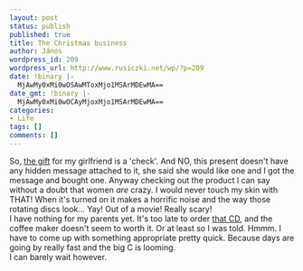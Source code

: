 ```yaml
---
layout: post
status: publish
published: true
title: The Christmas business
author: János
wordpress_id: 209
wordpress_url: http://www.rusiczki.net/wp/?p=209
date: !binary |-
  MjAwMy0xMi0wOSAwMToxMjo1MSArMDEwMA==
date_gmt: !binary |-
  MjAwMy0xMi0wOCAyMjoxMjo1MSArMDEwMA==
categories:
- Life
tags: []
comments: []
---
```

<p>So, <a href="http://www.magazinultau.ro/product.php?product_id=2639" title="Philips Satinelle Epilator">the gift</a> for my girlfriend is a 'check'. And NO, this present doesn't have any hidden message attached to it, she said she would like one and I got the message and bought one. Anyway checking out the product I can say without a doubt that women <i>are</i> crazy. I would never touch my skin with THAT! When it's turned on it makes a horrific noise and the way those rotating discs look... Yay! Out of a movie! Really scary!<br />
I have nothing for my parents yet. It's too late to order <a href="http://www.emk.ro/leiras.jsp?bookID=181811">that CD</a>, and the coffee maker doesn't seem to worth it. Or at least so I was told. Hmmm. I have to come up with something appropriate pretty quick. Because days are going by really fast and the big C is looming.<br />
I can barely wait however.</p>
